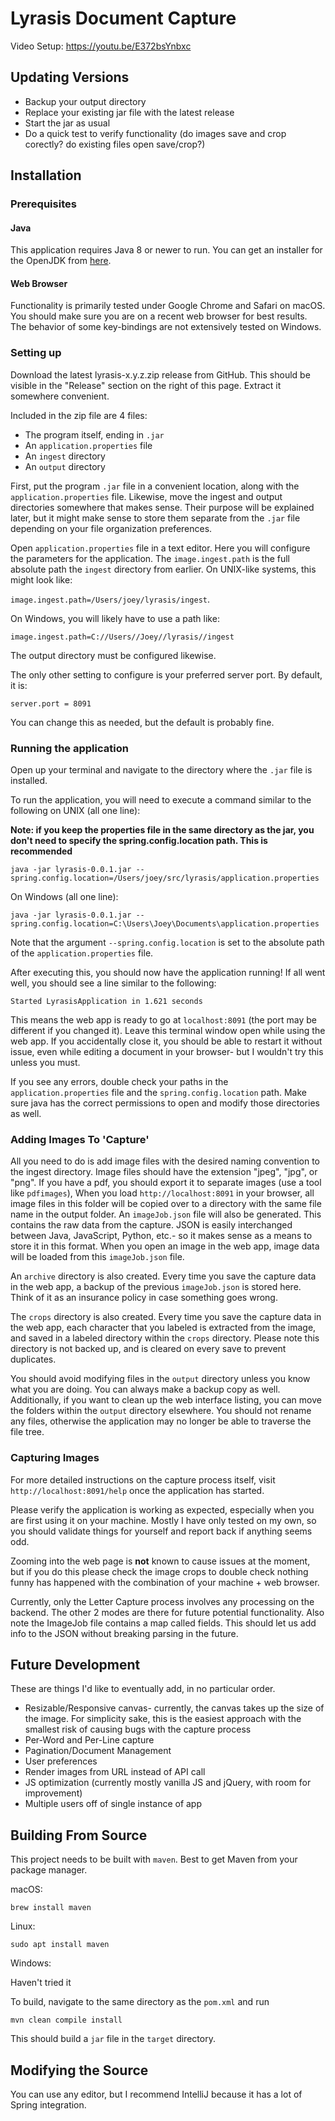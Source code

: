 # Lyrasis Document Capture
Video Setup:
https://youtu.be/E372bsYnbxc

## Updating Versions
* Backup your output directory
* Replace your existing jar file with the latest release
* Start the jar as usual
* Do a quick test to verify functionality (do images save and crop corectly? do existing files open save/crop?)

## Installation
### Prerequisites
#### Java
This application requires Java 8 or newer to run. You can get an installer for the OpenJDK from [here](https://adoptopenjdk.net). 

#### Web Browser
Functionality is primarily tested under Google Chrome and Safari on macOS. You should make sure you are on a recent web browser for best results. The behavior of some key-bindings are not extensively tested on Windows.

### Setting up
Download the latest lyrasis-x.y.z.zip release from GitHub. This should be visible in the "Release" section on the right of this page. Extract it somewhere convenient.

Included in the zip file are 4 files:

* The program itself, ending in `.jar`
* An `application.properties` file
* An `ingest` directory
* An `output` directory

First, put the program `.jar` file in a convenient location, along with the `application.properties` file. Likewise, move the ingest and output directories somewhere that makes sense. Their purpose will be explained later, but it might make sense to store them separate from the `.jar` file depending on your file organization preferences.

Open `application.properties` file in a text editor. Here you will configure the parameters for the application. The `image.ingest.path` is the full absolute path the `ingest` directory from earlier. On UNIX-like systems, this might look like:

`image.ingest.path=/Users/joey/lyrasis/ingest`.
 
On Windows, you will likely have to use a path like:
 
`image.ingest.path=C://Users//Joey//lyrasis//ingest`

 
The output directory must be configured likewise.
 
The only other setting to configure is your preferred server port. By default, it is:
 
`server.port = 8091`
 
You can change this as needed, but the default is probably fine.
 
### Running the application
Open up your terminal and navigate to the directory where the `.jar` file is installed.

To run the application, you will need to execute a command similar to the following on UNIX (all one line):

**Note: if you keep the properties file in the same directory as the jar, you don't need to specify the spring.config.location path. This is recommended**

`java -jar lyrasis-0.0.1.jar --spring.config.location=/Users/joey/src/lyrasis/application.properties`

On Windows (all one line):

`java -jar lyrasis-0.0.1.jar --spring.config.location=C:\Users\Joey\Documents\application.properties`

Note that the argument `--spring.config.location` is set to the absolute path of the `application.properties` file.

After executing this, you should now have the application running! If all went well, you should see a line similar to the following:

`Started LyrasisApplication in 1.621 seconds`

This means the web app is ready to go at `localhost:8091` (the port may be different if you changed it). Leave this terminal window open while using the web app. If you accidentally close it, you should be able to restart it without issue, even while editing a document in your browser- but I wouldn't try this unless you must. 

If you see any errors, double check your paths in the `application.properties` file and the `spring.config.location` path. Make sure java has the correct permissions to open and modify those directories as well.

### Adding Images To 'Capture'

All you need to do is add image files with the desired naming convention to the ingest directory. Image files should have the extension "jpeg", "jpg", or "png". If you have a pdf, you should export it to separate images (use a tool like `pdfimages`), When you load `http://localhost:8091` in your browser, all image files in this folder will be copied over to a directory with the same file name in the output folder. An `imageJob.json` file will also be generated. This contains the raw data from the capture. JSON is easily interchanged between Java, JavaScript, Python, etc.- so it makes sense as a means to store it in this format.  When you open an image in the web app, image data will be loaded from this `imageJob.json` file.

An `archive` directory is also created. Every time you save the capture data in the web app, a backup of the previous `imageJob.json` is stored here. Think of it as an insurance policy in case something goes wrong. 

The `crops` directory is also created. Every time you save the capture data in the web app, each character that you labeled is extracted from the image, and saved in a labeled directory within the `crops` directory. Please note this directory is not backed up, and is cleared on every save to prevent duplicates.

You should avoid modifying files in the `output` directory unless you know what you are doing. You can always make a backup copy as well. Additionally, if you want to clean up the web interface listing, you can move the folders within the `output` directory elsewhere. You should not rename any files, otherwise the application may no longer be able to traverse the file tree.

### Capturing Images

For more detailed instructions on the capture process itself, visit `http://localhost:8091/help` once the application has started.

Please verify the application is working as expected, especially when you are first using it on your machine. Mostly I have only tested on my own, so you should validate things for yourself and report back if anything seems odd.

Zooming into the web page is **not** known to cause issues at the moment, but if you do this please check the image crops to double check nothing funny has happened with the combination of your machine + web browser.

Currently, only the Letter Capture process involves any processing on the backend. The other 2 modes are there for future potential functionality. Also note the ImageJob file contains a map called fields. This should let us add info to the JSON without breaking parsing in the future.

## Future Development
These are things I'd like to eventually add, in no particular order.
* Resizable/Responsive canvas- currently, the canvas takes up the size of the image. For simplicity sake, this is the easiest approach with the smallest risk of causing bugs with the capture process
* Per-Word and Per-Line capture
* Pagination/Document Management
* User preferences
* Render images from URL instead of API call
* JS optimization (currently mostly vanilla JS and jQuery, with room for improvement)
* Multiple users off of single instance of app

## Building From Source
This project needs to be built with `maven`. Best to get Maven from your package manager.

macOS:

`brew install maven`

Linux:

`sudo apt install maven`

Windows:

Haven't tried it

To build, navigate to the same directory as the `pom.xml` and run 

`mvn clean compile install`

This should build a `jar` file in the `target` directory.

## Modifying the Source

You can use any editor, but I recommend IntelliJ because it has a lot of Spring integration.
